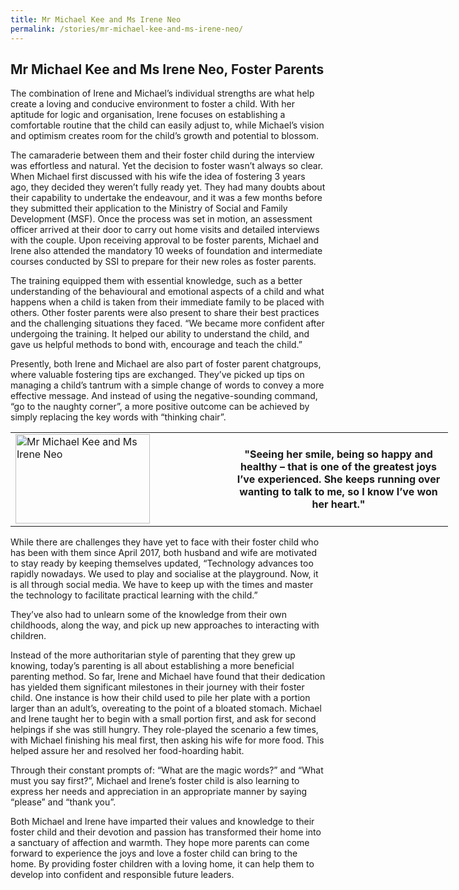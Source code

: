 ```yaml
---
title: Mr Michael Kee and Ms Irene Neo
permalink: /stories/mr-michael-kee-and-ms-irene-neo/
---
```


## Mr Michael Kee and Ms Irene Neo, Foster Parents

The combination of Irene and Michael’s individual strengths are what help create a loving and conducive environment to foster a child.  With her aptitude for logic and organisation, Irene focuses on establishing a comfortable routine that the child can easily adjust to, while Michael’s vision and optimism creates room for the child’s growth and potential to blossom.
 
The camaraderie between them and their foster child during the interview was effortless and natural. Yet the decision to foster wasn’t always so clear. When Michael first discussed with his wife the idea of fostering 3 years ago, they decided they weren’t fully ready yet. They had many doubts about their capability to undertake the endeavour, and it was a few months before they submitted their application to the Ministry of Social and Family Development (MSF). Once the process was set in motion, an assessment officer arrived at their door to carry out home visits and detailed interviews with the couple. Upon receiving approval to be foster parents, Michael and Irene also attended the mandatory 10 weeks of foundation and intermediate courses conducted by SSI to prepare for their new roles as foster parents.
 
The training equipped them with essential knowledge, such as a better understanding of the behavioural and emotional aspects of a child and what happens when a child is taken from their immediate family to be placed with others. Other foster parents were also present to share their best practices and the challenging situations they faced. “We became more confident after undergoing the training. It helped our ability to understand the child, and gave us helpful methods to bond with, encourage and teach the child.”
 
Presently, both Irene and Michael  are also part of foster parent chatgroups, where valuable fostering tips are exchanged. They’ve picked up tips on managing a child’s tantrum with a simple change of words to convey a more effective message. And instead of using the negative-sounding command, “go to the naughty corner”, a more positive outcome can be achieved by simply replacing the key words with “thinking chair”.

<table align="center" border="0" cellpadding="1" cellspacing="1" style="width: 700px;">
	<tbody>
		<tr>
			<td style="width:50%;"><img alt="Mr Michael Kee and Ms Irene Neo" src="/images/stories/pages/mr-michael-kee-and-ms-irene-neo.jpg" style="width: 215px; height: 143px;" /></td>
			<td style="text-align: center;"><strong style="text-align: center;">"Seeing her smile, being so happy and healthy – that is one of the greatest joys I’ve experienced. She keeps running over wanting to talk to me, so I know I’ve won her heart."</strong></td>
  </tr>
	</tbody>
</table>


While there are challenges they have yet to face with their foster child who has been with them since April 2017, both husband and wife are motivated to stay ready by keeping themselves updated, “Technology advances too rapidly nowadays. We used to play and socialise at the playground. Now, it is all through social media. We have to keep up with the times and master the technology to facilitate practical learning with the child.”
 
They’ve also had to unlearn some of the knowledge from their own childhoods, along the way, and pick up new approaches to interacting with children.
 
Instead of the more authoritarian style of parenting that they grew up knowing, today’s parenting is all about establishing a more beneficial parenting method. So far, Irene and Michael have found that their dedication has yielded them significant milestones in their journey with their foster child. One instance is how their child used to pile her plate with a portion larger than an adult’s, overeating to the point of a bloated stomach. Michael and Irene taught her to begin with a small portion first, and ask for second helpings if she was still hungry. They role-played the scenario a few times, with Michael finishing his meal first, then asking his wife for more food. This helped assure her and resolved her food-hoarding habit.
 
Through their constant prompts of:  “What are the magic words?” and “What must you say first?”, Michael and Irene’s foster child is also learning to express her needs and appreciation in an appropriate manner by saying “please” and “thank you”.
 
Both Michael and Irene have imparted their values and knowledge to their foster child and their devotion and passion has transformed their home into a sanctuary of affection and warmth. They hope more parents can come forward to experience the joys and love a foster child can bring to the home. By providing foster children with a loving home, it can help them to develop into confident and responsible future leaders.
